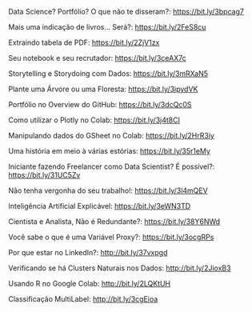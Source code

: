 Data Science? Portfólio? O que não te disseram?: https://bit.ly/3bpcag7

Mais uma indicação de livros... Será?: https://bit.ly/2FeS8cu

Extraindo tabela de PDF: https://bit.ly/2ZjV1zx

Seu notebook e seu recrutador: https://bit.ly/3ceAX7c

Storytelling e Storydoing com Dados: https://bit.ly/3mRXaN5

Plante uma Árvore ou uma Floresta: https://bit.ly/3ipydVK

Portfólio no Overview do GitHub: https://bit.ly/3dcQc0S

Como utilizar o Plotly no Colab: https://bit.ly/3j4t8CI

Manipulando dados do GSheet no Colab: https://bit.ly/2HrR3iy

Uma história em meio à várias estórias: https://bit.ly/35r1eMy

Iniciante fazendo Freelancer como Data Scientist? É possível?: https://bit.ly/31UC5Zv

Não tenha vergonha do seu trabalho!: https://bit.ly/3l4mQEV

Inteligência Artificial Explicável: https://bit.ly/3eWN3TD

Cientista e Analista, Não é Redundante?: https://bit.ly/38Y6NWd

Você sabe o que é uma Variável Proxy?: https://bit.ly/3ocgRPs

Por que estar no LinkedIn?: http://bit.ly/37vxpgd

Verificando se há Clusters Naturais nos Dados: http://bit.ly/2JioxB3

Usando R no Google Colab: http://bit.ly/2LQKtUH

Classificação MultiLabel: http://bit.ly/3cgEioa
